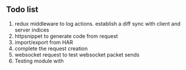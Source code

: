 ## Todo list

1. redux middleware to log actions. establish a diff sync with client and server indices
2. httpsnippet to generate code from request
3. import/export from HAR
4. complete the request creation
5. websocket request to test websocket packet sends
6. Testing module with
